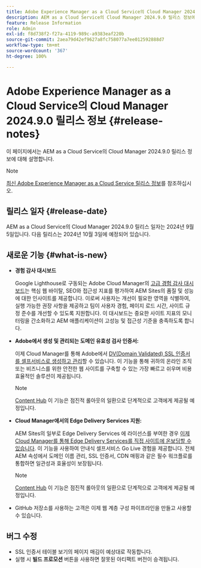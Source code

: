 ```yaml
---
title: Adobe Experience Manager as a Cloud Service의 Cloud Manager 2024.9.0 릴리스 정보
description: AEM as a Cloud Service의 Cloud Manager 2024.9.0 릴리스 정보에 대해 간략히 알아봅니다.
feature: Release Information
role: Admin
exl-id: f8d738f2-f27a-4119-989c-a9383eaf220b
source-git-commit: 2aea79d42ef9627a8fc758077a7ee012592888d7
workflow-type: tm+mt
source-wordcount: '367'
ht-degree: 100%

---
```


# Adobe Experience Manager as a Cloud Service의 Cloud Manager 2024.9.0 릴리스 정보 {#release-notes}

이 페이지에서는 AEM as a Cloud Service의 Cloud Manager 2024.9.0 릴리스 정보에 대해 설명합니다.

>[!NOTE]
>
>[최신 Adobe Experience Manager as a Cloud Service 릴리스 정보](/help/release-notes/release-notes-cloud/release-notes-current.md)를 참조하십시오.

## 릴리스 일자 {#release-date}

AEM as a Cloud Service의 Cloud Manager 2024.9.0 릴리스 일자는 2024년 9월 5일입니다. 다음 릴리스는 2024년 10월 3일에 예정되어 있습니다.

## 새로운 기능 {#what-is-new}

* **경험 감사 대시보드**

  Google Lighthouse로 구동되는 Adobe Cloud Manager의 [고급 경험 감사 대시보드](/help/implementing/cloud-manager/reports/report-experience-audit.md)는 핵심 웹 바이탈, SEO와 접근성 지표를 평가하여 AEM Sites의 품질 및 성능에 대한 인사이트를 제공합니다. 이로써 사용자는 개선이 필요한 영역을 식별하여, 실행 가능한 권장 사항을 제공하고 팀이 사용자 경험, 페이지 로드 시간, 사이트 규정 준수를 개선할 수 있도록 지원합니다. 이 대시보드는 중요한 사이트 지표의 모니터링을 간소화하고 AEM 애플리케이션이 고성능 및 접근성 기준을 충족하도록 합니다.

* **Adobe에서 생성 및 관리되는 도메인 유효성 검사 인증서:**

  이제 Cloud Manager를 통해 Adobe에서 [DV(Domain Validated) SSL 인증서를 셀프서비스로 생성하고 관리](/help/implementing/cloud-manager/managing-ssl-certifications/add-ssl-certificate.md)할 수 있습니다. 이 기능을 통해 귀하의 온라인 조직 또는 비즈니스를 위한 안전한 웹 사이트를 구축할 수 있는 가장 빠르고 쉬우며 비용 효율적인 솔루션이 제공됩니다. <!-- CMGR-52403 -->

  >[!NOTE]
  >
  >[Content Hub](/help/assets/product-overview.md) 이 기능은 점진적 롤아웃의 일환으로 단계적으로 고객에게 제공될 예정입니다.

* **Cloud Manager에서의 Edge Delivery Services 지원:**

  AEM Sites의 일부로 Edge Delivery Services 에 라이선스를 부여한 경우 [이제 Cloud Manager를 통해 Edge Delivery Services를 직접 사이트에 온보딩할 수 있습니다](/help/implementing/cloud-manager/edge-delivery/introduction-to-edge-delivery-services.md). 이 기능을 사용하여 안내식 셀프서비스 Go Live 경험을 제공합니다. 전체 AEM 속성에서 도메인 이름 관리, SSL 인증서, CDN 매핑과 같은 필수 워크플로를 통합하면 일관성과 효율성이 보장됩니다. <!-- CMGR-49859 -->

  >[!NOTE]
  >
  >[Content Hub](/help/assets/product-overview.md) 이 기능은 점진적 롤아웃의 일환으로 단계적으로 고객에게 제공될 예정입니다.

* GitHub 저장소를 사용하는 고객은 이제 웹 계층 구성 파이프라인을 만들고 사용할 수 있습니다. <!--( KEEP IN? SP: YES CMGR-59046 and Slack https://cq-dev.slack.com/archives/C07LFP5BZ2L/p1725407057847379 ) -->

<!--
## Private beta program {#private-beta-program}

For a chance to test some upcoming features, be a part of Adobe's private beta program. 
-->


## 버그 수정

* SSL 인증서 테이블 보기의 페이지 매김이 예상대로 작동합니다. <!-- (CMGR-60804 - [UI] Pagination doesn't work for ssl certificates) -->
* 실행 시 **빌드 프로모션** 버튼을 사용하면 잘못된 아티팩트 버전이 승격됩니다. <!-- ( KEEP IN? SP: YES CMGR-59519 and Slack https://cq-dev.slack.com/archives/C07LFPN2R08/p1725408253474129 ) -->

<!-- * Slack message says next release? SP: REMOVE (Leave in for now) SSL Certificates table in Cloud Manager now enables pagination in the user experience. ( https://jira.corp.adobe.com/browse/CMGR-61041 and Slack https://cq-dev.slack.com/archives/C07LFRE9QJU/p1725408553760009 ) -->
